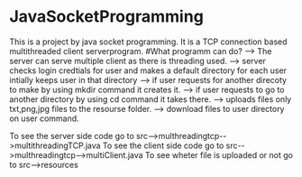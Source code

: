 # JavaSocketProgramming
This is a project by java socket programming. It is a TCP connection based multithreaded client serverprogram. 
#What programm can do?
--> The server can serve multiple client as there is threading used.
--> server checks login credtials for user and makes a default directory for each user intially keeps user in that directory
--> if user requests for another direcoty to make by using mkdir command it creates it.
--> if user requests to go to another directory by using cd command it takes there.
--> uploads files only txt,png,jpg files to the resourse folder.
--> download files to user directory on user command.

To see the server side code go to 
src-->multhreadingtcp-->multithreadingTCP.java
To see the client side code go to
src-->multhreadingtcp-->multiClient.java
To see wheter file is uploaded or not go to 
src-->resources
